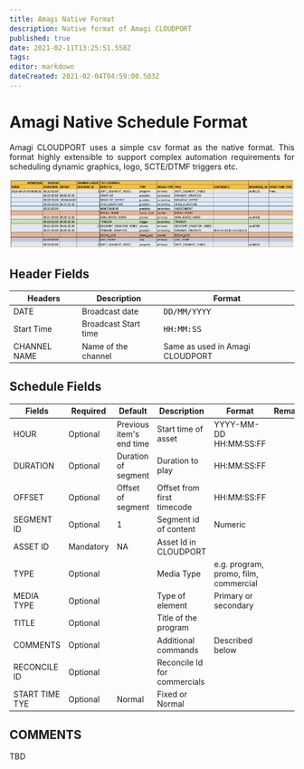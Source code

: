 ```yaml
---
title: Amagi Native Format
description: Native format of Amagi CLOUDPORT
published: true
date: 2021-02-11T13:25:51.558Z
tags: 
editor: markdown
dateCreated: 2021-02-04T04:59:00.503Z
---
```


# Amagi Native Schedule Format

<p align='justify'>
  Amagi CLOUDPORT uses a simple csv format as the native format. This format highly extensible to support complex automation requirements  for scheduling dynamic graphics, logo, SCTE/DTMF triggers etc.

  ![amagi-csv-format.png](/amagi-csv-format.png)

## Header Fields
  
| Headers| Description| Format|
|----|----|----|
| DATE| Broadcast date| <kbd>DD/MM/YYYY</kbd> |
| Start Time| Broadcast Start time| <kbd>HH:MM:SS</kbd>|
| CHANNEL NAME| Name of the channel|Same as used in Amagi CLOUDPORT |

## Schedule Fields
  
|Fields| Required|Default|Description|Format|Remarks|
|---|---|---|---|---|---|
|HOUR|Optional|Previous item's end time|Start time of asset| YYYY-MM-DD HH:MM:SS:FF|
|DURATION|Optional|Duration of segment|Duration to play|HH:MM:SS:FF|
|OFFSET|Optional|Offset of segment|Offset from first timecode|HH:MM:SS:FF|
|SEGMENT ID|Optional|1|Segment id of content|Numeric|
|ASSET ID|Mandatory|NA|Asset Id in CLOUDPORT||
|TYPE|Optional||Media Type|e.g. program, promo, film, commercial|
|MEDIA TYPE|Optional||Type of element|Primary or secondary|
|TITLE|Optional||Title of the program||
|COMMENTS|Optional||Additional commands|Described below|
|RECONCILE ID|Optional||Reconcile Id for commercials||
|START TIME TYE|Optional|Normal|Fixed or Normal||
  
 ## COMMENTS
  
  TBD
 